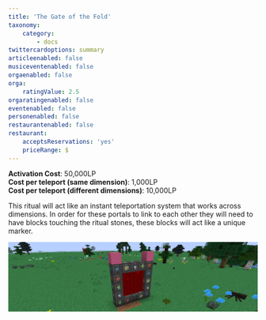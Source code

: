 ```yaml
---
title: 'The Gate of the Fold'
taxonomy:
    category:
        - docs
twittercardoptions: summary
articleenabled: false
musiceventenabled: false
orgaenabled: false
orga:
    ratingValue: 2.5
orgaratingenabled: false
eventenabled: false
personenabled: false
restaurantenabled: false
restaurant:
    acceptsReservations: 'yes'
    priceRange: $
---
```


**Activation Cost**: 50,000LP  
**Cost per teleport (same dimension)**: 1,000LP  
**Cost per teleport (different dimensions)**: 10,000LP  

This ritual will act like an instant teleportation system that works across dimensions. In order for these portals to link to each other they will need to have blocks touching the ritual stones, these blocks will act like a unique marker.

![](The%20Gate%20of%20the%20Fold.jpg)